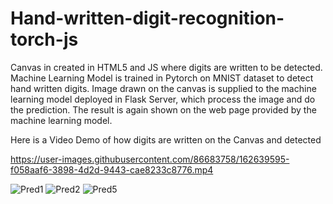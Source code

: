 # Hand-written-digit-recognition-torch-js
Canvas in created in HTML5 and JS where digits are written to be detected. Machine Learning Model is trained in Pytorch on MNIST dataset to detect hand written digits. 
Image drawn on the canvas is supplied to the machine learning model deployed in Flask Server, which process the image and do the prediction. 
The result is again shown on the web page provided by the machine learning model. 




Here is a Video Demo of how digits are written on the Canvas and detected


https://user-images.githubusercontent.com/86683758/162639595-f058aaf6-3898-4d2d-9443-cae8233c8776.mp4

![Pred1](https://user-images.githubusercontent.com/86683758/162639631-7c887235-646e-48f2-83b2-a7bb4f195612.png)
![Pred2](https://user-images.githubusercontent.com/86683758/162639638-67260c05-77d9-4a21-82d3-d2dbf72ae169.png)
![Pred5](https://user-images.githubusercontent.com/86683758/162639642-ff44907d-b472-403a-80fb-9d21c86cfbec.png)
